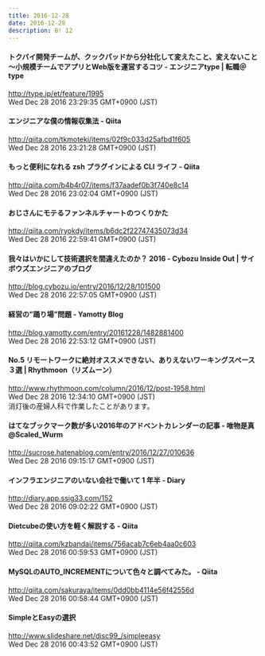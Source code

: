 ```yaml
---
title: 2016-12-28
date: 2016-12-28
description: B! 12
---
```


#### トクバイ開発チームが、クックパッドから分社化して変えたこと、変えないこと～小規模チームでアプリとWeb版を運営するコツ - エンジニアtype | 転職＠type
http://type.jp/et/feature/1995<br>
Wed Dec 28 2016 23:29:35 GMT+0900 (JST)<br>


#### エンジニアな僕の情報収集法 - Qiita
http://qiita.com/tkmoteki/items/02f9c033d25afbd1f605<br>
Wed Dec 28 2016 23:21:28 GMT+0900 (JST)<br>


#### もっと便利になれる zsh プラグインによる CLI ライフ - Qiita
http://qiita.com/b4b4r07/items/f37aadef0b3f740e8c14<br>
Wed Dec 28 2016 23:02:04 GMT+0900 (JST)<br>


#### おじさんにモテるファンネルチャートのつくりかた
http://qiita.com/ryokdy/items/b6dc2f22747435073d34<br>
Wed Dec 28 2016 22:59:41 GMT+0900 (JST)<br>


#### 我々はいかにして技術選択を間違えたのか？ 2016 - Cybozu Inside Out | サイボウズエンジニアのブログ
http://blog.cybozu.io/entry/2016/12/28/101500<br>
Wed Dec 28 2016 22:57:05 GMT+0900 (JST)<br>


#### 経営の”踊り場”問題 - Yamotty Blog
http://blog.yamotty.com/entry/20161228/1482881400<br>
Wed Dec 28 2016 22:53:12 GMT+0900 (JST)<br>


#### No.5 リモートワークに絶対オススメできない、ありえないワーキングスペース３選 | Rhythmoon（リズムーン）
http://www.rhythmoon.com/column/2016/12/post-1958.html<br>
Wed Dec 28 2016 12:34:10 GMT+0900 (JST)<br>
消灯後の産婦人科で作業したことがあります。


#### はてなブックマーク数が多い2016年のアドベントカレンダーの記事 - 唯物是真 @Scaled_Wurm
http://sucrose.hatenablog.com/entry/2016/12/27/010636<br>
Wed Dec 28 2016 09:15:17 GMT+0900 (JST)<br>


#### インフラエンジニアのいない会社で働いて 1 年半 - Diary
http://diary.app.ssig33.com/152<br>
Wed Dec 28 2016 09:02:22 GMT+0900 (JST)<br>


#### Dietcubeの使い方を軽く解説する - Qiita
http://qiita.com/kzbandai/items/756acab7c6eb4aa0c603<br>
Wed Dec 28 2016 00:59:53 GMT+0900 (JST)<br>


#### MySQLのAUTO_INCREMENTについて色々と調べてみた。 - Qiita
http://qiita.com/sakuraya/items/0dd0bb4114e56f42556d<br>
Wed Dec 28 2016 00:58:44 GMT+0900 (JST)<br>


#### SimpleとEasyの選択
http://www.slideshare.net/disc99_/simpleeasy<br>
Wed Dec 28 2016 00:43:52 GMT+0900 (JST)<br>


